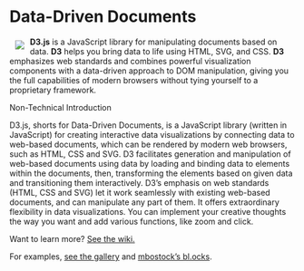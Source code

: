 # Data-Driven Documents

<a href="https://d3js.org"><img src="https://d3js.org/logo.svg" align="left" hspace="10" vspace="6"></a>

**D3.js** is a JavaScript library for manipulating documents based on data. **D3** helps you bring data to life using HTML, SVG, and CSS. **D3** emphasizes web standards and combines powerful visualization components with a data-driven approach to DOM manipulation, giving you the full capabilities of modern browsers without tying yourself to a proprietary framework.

Non-Technical Introduction

D3.js, shorts for Data-Driven Documents, is a JavaScript library (written in JavaScript) for creating interactive data visualizations by connecting data to web-based documents, which can be rendered by modern web browsers, such as HTML, CSS and SVG. D3 facilitates generation and manipulation of web-based documents using data by loading and binding data to elements within the documents, then, transforming the elements based on given data and transitioning them interactively. D3’s emphasis on web standards (HTML, CSS and SVG) let it work seamlessly with existing web-based documents, and can manipulate any part of them. It offers extraordinary flexibility in data visualizations. You can implement your creative thoughts the way you want and add various functions, like zoom and click.

Want to learn more? [See the wiki.](https://github.com/mbostock/d3/wiki)

For examples, [see the gallery](https://github.com/mbostock/d3/wiki/Gallery) and [mbostock’s bl.ocks](http://bl.ocks.org/mbostock).
